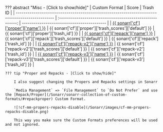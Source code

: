 ??? abstract "Misc - [Click to show/hide]"
    | Custom Format                                                                                     |                           Score                            | Trash ID                                    |
    | ------------------------------------------------------------------------------------------------- | :--------------------------------------------------------: | ------------------------------------------- |
    | [{{ sonarr['cf']['proper']['name'] }}](/Sonarr/sonarr-collection-of-custom-formats/#proper)       |  {{ sonarr['cf']['proper']['trash_scores']['default'] }}   | {{ sonarr['cf']['proper']['trash_id'] }}    |
    | [{{ sonarr['cf']['repack']['name'] }}](/Sonarr/sonarr-collection-of-custom-formats/#repack)       |  {{ sonarr['cf']['repack']['trash_scores']['default'] }}   | {{ sonarr['cf']['repack']['trash_id'] }}    |
    | [{{ sonarr['cf']['repack-v2']['name'] }}](/Sonarr/sonarr-collection-of-custom-formats/#repack-v2) | {{ sonarr['cf']['repack-v2']['trash_scores']['default'] }} | {{ sonarr['cf']['repack-v2']['trash_id'] }} |
    | [{{ sonarr['cf']['repack-v3']['name'] }}](/Sonarr/sonarr-collection-of-custom-formats/#repack-v3) | {{ sonarr['cf']['repack-v3']['trash_scores']['default'] }} | {{ sonarr['cf']['repack-v3']['trash_id'] }} |

    ??? tip "Proper and Repacks - [Click to show/hide]"

        I also suggest changing the Propers and Repacks settings in Sonarr

        `Media Management` => `File Management` to `Do Not Prefer` and use the [Repack/Proper](/Sonarr/sonarr-collection-of-custom-formats/#repackproper) Custom Format.

        ![!cf-mm-propers-repacks-disable](/Sonarr/images/cf-mm-propers-repacks-disable.png)

        This way you make sure the Custom Formats preferences will be used and not ignored.

